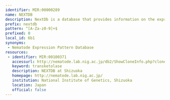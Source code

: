 ```yaml
---
identifier: MIR:00000289
name: NEXTDB
description: NextDb is a database that provides information on the expression pattern map of the 100Mb genome of the nematode Caenorhabditis elegans. This was done through EST analysis and systematic whole mount in situ hybridization. Information available includes 5' and 3' ESTs, and in-situ hybridization images of 11,237 cDNA clones.
prefix: nextdb
pattern: ^[A-Za-z0-9]+$
prefixed: 0
local_id: 6b1
synonyms:
 - Nematode Expression Pattern Database
resources:
 - identifier: MIR:00100371
   accessurl: http://nematode.lab.nig.ac.jp/db2/ShowCloneInfo.php?clone=${lid}
   keyword: transketolase
   description: NEXTDB at Shizuoka
   homepage: http://nematode.lab.nig.ac.jp/
   institution: National Institute of Genetics, Shizuoka
   location: Japan
   official: false
---
```

